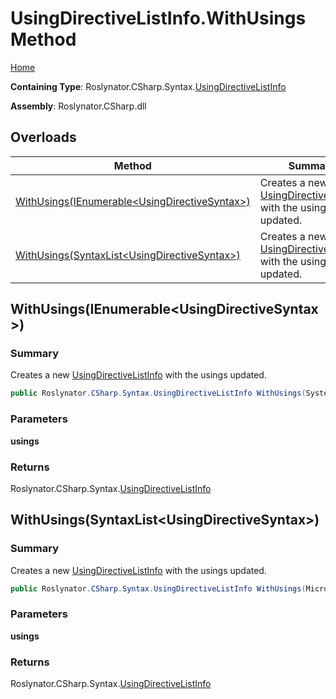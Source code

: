 # UsingDirectiveListInfo\.WithUsings Method

[Home](../../../../../README.md)

**Containing Type**: Roslynator\.CSharp\.Syntax\.[UsingDirectiveListInfo](../README.md)

**Assembly**: Roslynator\.CSharp\.dll

## Overloads

| Method | Summary |
| ------ | ------- |
| [WithUsings(IEnumerable\<UsingDirectiveSyntax>)](#Roslynator_CSharp_Syntax_UsingDirectiveListInfo_WithUsings_System_Collections_Generic_IEnumerable_Microsoft_CodeAnalysis_CSharp_Syntax_UsingDirectiveSyntax__) | Creates a new [UsingDirectiveListInfo](../README.md) with the usings updated\. |
| [WithUsings(SyntaxList\<UsingDirectiveSyntax>)](#Roslynator_CSharp_Syntax_UsingDirectiveListInfo_WithUsings_Microsoft_CodeAnalysis_SyntaxList_Microsoft_CodeAnalysis_CSharp_Syntax_UsingDirectiveSyntax__) | Creates a new [UsingDirectiveListInfo](../README.md) with the usings updated\. |

## WithUsings\(IEnumerable\<UsingDirectiveSyntax>\) <a name="Roslynator_CSharp_Syntax_UsingDirectiveListInfo_WithUsings_System_Collections_Generic_IEnumerable_Microsoft_CodeAnalysis_CSharp_Syntax_UsingDirectiveSyntax__"></a>

### Summary

Creates a new [UsingDirectiveListInfo](../README.md) with the usings updated\.

```csharp
public Roslynator.CSharp.Syntax.UsingDirectiveListInfo WithUsings(System.Collections.Generic.IEnumerable<Microsoft.CodeAnalysis.CSharp.Syntax.UsingDirectiveSyntax> usings)
```

### Parameters

**usings**

### Returns

Roslynator\.CSharp\.Syntax\.[UsingDirectiveListInfo](../README.md)

## WithUsings\(SyntaxList\<UsingDirectiveSyntax>\) <a name="Roslynator_CSharp_Syntax_UsingDirectiveListInfo_WithUsings_Microsoft_CodeAnalysis_SyntaxList_Microsoft_CodeAnalysis_CSharp_Syntax_UsingDirectiveSyntax__"></a>

### Summary

Creates a new [UsingDirectiveListInfo](../README.md) with the usings updated\.

```csharp
public Roslynator.CSharp.Syntax.UsingDirectiveListInfo WithUsings(Microsoft.CodeAnalysis.SyntaxList<Microsoft.CodeAnalysis.CSharp.Syntax.UsingDirectiveSyntax> usings)
```

### Parameters

**usings**

### Returns

Roslynator\.CSharp\.Syntax\.[UsingDirectiveListInfo](../README.md)

